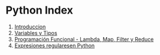 # Python Index

1. [Introduccion](./01.md)
2. [Variables y Tipos](./04.md)
2. [Programación Funcional - Lambda, Map, Filter y Reduce](./02.md)
3. [Expresiones regularesen Python](./03.md)

